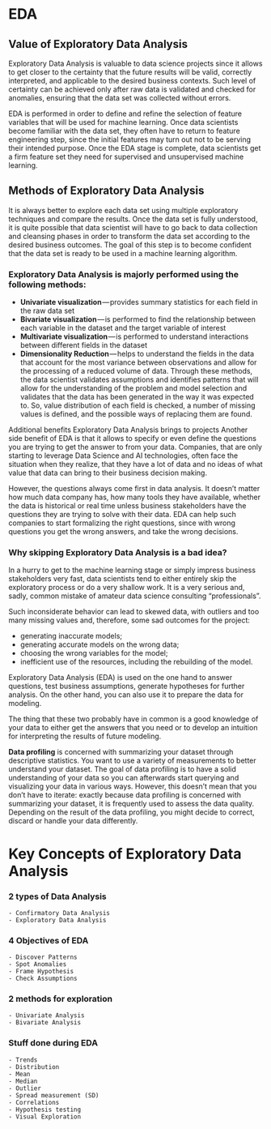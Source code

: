 # EDA

## Value of Exploratory Data Analysis
Exploratory Data Analysis is valuable to data science projects since it allows to get closer to the certainty that the future results will be valid, correctly interpreted, and applicable to the desired business contexts. Such level of certainty can be achieved only after raw data is validated and checked for anomalies, ensuring that the data set was collected without errors.

EDA is performed in order to define and refine the selection of feature variables that will be used for machine learning. Once data scientists become familiar with the data set, they often have to return to feature engineering step, since the initial features may turn out not to be serving their intended purpose. Once the EDA stage is complete, data scientists get a firm feature set they need for supervised and unsupervised machine learning.

## Methods of Exploratory Data Analysis
It is always better to explore each data set using multiple exploratory techniques and compare the results. Once the data set is fully understood, it is quite possible that data scientist will have to go back to data collection and cleansing phases in order to transform the data set according to the desired business outcomes. The goal of this step is to become confident that the data set is ready to be used in a machine learning algorithm.


### Exploratory Data Analysis is majorly performed using the following methods:

- __Univariate visualization__ — provides summary statistics for each field in the raw data set
- __Bivariate visualization__ — is performed to find the relationship between each variable in the dataset and the target variable of interest
- __Multivariate visualization__ — is performed to understand interactions between different fields in the dataset
- __Dimensionality Reduction__ — helps to understand the fields in the data that account for the most variance between observations and allow for the processing of a reduced volume of data. Through these methods, the data scientist validates assumptions and identifies patterns that will allow for the understanding of the problem and model selection and validates that the data has been generated in the way it was expected to. So, value distribution of each field is checked, a number of missing values is defined, and the possible ways of replacing them are found.


Additional benefits Exploratory Data Analysis brings to projects Another side benefit of EDA is that it allows to specify or even define the questions you are trying to get the answer to from your data. Companies, that are only starting to leverage Data Science and AI technologies, often face the situation when they realize, that they have a lot of data and no ideas of what value that data can bring to their business decision making.

However, the questions always come first in data analysis. It doesn’t matter how much data company has, how many tools they have available, whether the data is historical or real time unless business stakeholders have the questions they are trying to solve with their data. EDA can help such companies to start formalizing the right questions, since with wrong questions you get the wrong answers, and take the wrong decisions.


### Why skipping Exploratory Data Analysis is a bad idea?
In a hurry to get to the machine learning stage or simply impress business stakeholders very fast, data scientists tend to either entirely skip the exploratory process or do a very shallow work. It is a very serious and, sadly, common mistake of amateur data science consulting “professionals”.

Such inconsiderate behavior can lead to skewed data, with outliers and too many missing values and, therefore, some sad outcomes for the project:
- generating inaccurate models;
- generating accurate models on the wrong data;
- choosing the wrong variables for the model;
- inefficient use of the resources, including the rebuilding of the model.

Exploratory Data Analysis (EDA) is used on the one hand to answer questions, test business assumptions, generate hypotheses for further analysis. On the other hand, you can also use it to prepare the data for modeling.

The thing that these two probably have in common is a good knowledge of your data to either get the answers that you need or to develop an intuition for interpreting the results of future modeling.

__Data profiling__ is concerned with summarizing your dataset through descriptive statistics. You want to use a variety of measurements to better understand your dataset. The goal of data profiling is to have a solid understanding of your data so you can afterwards start querying and visualizing your data in various ways. However, this doesn’t mean that you don’t have to iterate: exactly because data profiling is concerned with summarizing your dataset, it is frequently used to assess the data quality. Depending on the result of the data profiling, you might decide to correct, discard or handle your data differently.


# Key Concepts of Exploratory Data Analysis
### 2 types of Data Analysis
	- Confirmatory Data Analysis
	- Exploratory Data Analysis

### 4 Objectives of EDA
	- Discover Patterns
	- Spot Anomalies
	- Frame Hypothesis
	- Check Assumptions

### 2 methods for exploration
	- Univariate Analysis
	- Bivariate Analysis

### Stuff done during EDA
	- Trends
	- Distribution
	- Mean
	- Median
	- Outlier
	- Spread measurement (SD)
	- Correlations
	- Hypothesis testing
	- Visual Exploration

